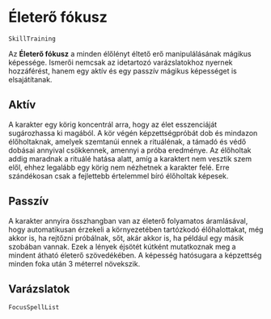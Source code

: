 # Életerő fókusz

`SkillTraining`

Az **Életerő fókusz** a minden élőlényt éltető erő manipulálásának mágikus képessége. Ismerői nemcsak az idetartozó varázslatokhoz nyernek hozzáférést, hanem egy aktív és egy passzív mágikus képességet is elsajátítanak.

## Aktív

A karakter egy körig koncentrál arra, hogy az élet esszenciáját sugározhassa ki magából. A kör végén képzettségpróbát dob és mindazon élőholtaknak, amelyek szemtanúi ennek a rituálénak, a támadó és védő dobásai annyival csökkennek, amennyi a próba eredménye. Az élőholtak addig maradnak a rituálé hatása alatt, amíg a karaktert nem vesztik szem elől, ehhez legalább egy körig nem nézhetnek a karakter felé. Erre szándékosan csak a fejlettebb értelemmel bíró élőholtak képesek.

## Passzív

A karakter annyira összhangban van az életerő folyamatos áramlásával, hogy automatikusan érzekeli a környezetében tartózkodó élőhalottakat, még akkor is, ha rejtőzni próbálnak, sőt, akár akkor is, ha például egy másik szobában vannak. Ezek a lények éjsötét kútként mutatkoznak meg a mindent átható életerő szövedékében. A képesség hatósugara a képzettség minden foka után 3 méterrel növekszik.

## Varázslatok

`FocusSpellList`